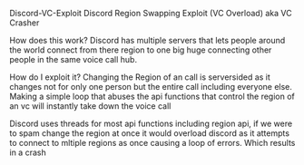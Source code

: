 Discord-VC-Exploit
Discord Region Swapping Exploit (VC Overload) aka VC Crasher

How does this work?
Discord has multiple servers that lets people around the world connect from there region to one big huge connecting other people in the same voice call hub.

How do I exploit it?
Changing the Region of an call is serversided as it changes not for only one person but the entire call including everyone else. 
Making a simple loop that abuses the api functions that control the region of an vc will instantly take down the voice call

Discord uses threads for most api functions including region api, if we were to spam change the region at once it would overload discord as it attempts to connect to mltiple regions as once causing a loop of errors. Which results in a crash
